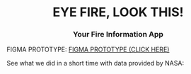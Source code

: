 <h1 align="center">EYE FIRE, LOOK THIS!</h1>
<h3 align="center">Your Fire Information App</h3>

<p>FIGMA PROTOTYPE: <a target="_blank" href="https://www.figma.com/proto/I9dH8Y6R8r3TDMuvGHD7U2/Untitled?type=design&node-id=2-74&t=iHWN5zoYnaM7Gpo3-1&scaling=scale-down&page-id=0%3A1&starting-point-node-id=2%3A74&mode=design">FIGMA PROTOTYPE (CLICK HERE)</a> </p>
<p>See what we did in a short time with data provided by NASA:  </p>




